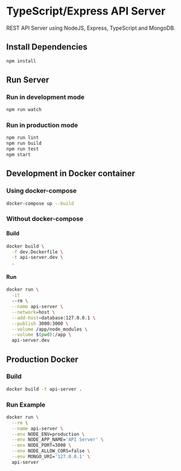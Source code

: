 # TypeScript/Express API Server

REST API Server using NodeJS, Express, TypeScript and MongoDB.

## Install Dependencies

```sh
npm install
```

## Run Server

### Run in development mode

```sh
npm run watch
```

### Run in production mode

```sh
npm run lint
npm run build
npm run test
npm start
```

## Development in Docker container

### Using docker-compose

```sh
docker-compose up --build
```

### Without docker-compose

#### Build

```sh
docker build \
  -f dev.Dockerfile \
  -t api-server.dev \
  .
```

#### Run

```sh
docker run \
  -it
  --rm \
  --name api-server \
  --network=host \
  --add-host=database:127.0.0.1 \
  --publish 3000:3000 \
  --volume /app/node_modules \
  --volume $(pwd):/app \
  api-server.dev
```

## Production Docker

### Build

```sh
docker build -t api-server .
```

### Run Example

```sh
docker run \
  --rm \
  --name api-server \
  --env NODE_ENV=production \
  --env NODE_APP_NAME='API Server' \
  --env NODE_PORT=3000 \
  --env NODE_ALLOW_CORS=false \
  --env MONGO_URI='127.0.0.1' \
  api-server
```
